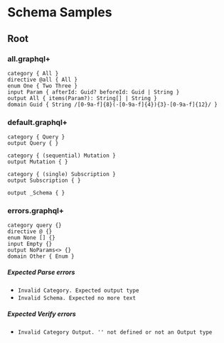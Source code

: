 # Schema Samples

## Root

### all.graphql+

```gqlp
category { All }
directive @all { All }
enum One { Two Three }
input Param { afterId: Guid? beforeId: Guid | String }
output All { items(Param?): String[] | String }
domain Guid { String /[0-9a-f]{8}(-[0-9a-f]{4}){3}-[0-9a-f]{12}/ }
```

### default.graphql+

```gqlp
category { Query }
output Query { }

category { (sequential) Mutation }
output Mutation { }

category { (single) Subscription }
output Subscription { }

output _Schema { }
```

### errors.graphql+

```gqlp
category query {}
directive @ {}
enum None [] {}
input Empty {}
output NoParams<> {}
domain Other { Enum }
```

##### Expected Parse errors

- `Invalid Category. Expected output type`
- `Invalid Schema. Expected no more text`

##### Expected Verify errors

- `Invalid Category Output. '' not defined or not an Output type`
